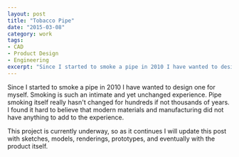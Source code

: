 ```yaml
---
layout: post
title: "Tobacco Pipe"
date: "2015-03-08"
category: work
tags:
- CAD
- Product Design
- Engineering
excerpt: "Since I started to smoke a pipe in 2010 I have wanted to design one for myself. This project is currently underway, so as it continues I will update this post with sketches, models, renderings, prototypes, and eventually with the product itself."
---
```


Since I started to smoke a pipe in 2010 I have wanted to design one for myself. Smoking is such an intimate and yet unchanged experience. Pipe smoking itself really hasn't changed for hundreds if not thousands of years. I found it hard to believe that modern materials and manufacturing did not have anything to add to the experience.

This project is currently underway, so as it continues I will update this post with sketches, models, renderings, prototypes, and eventually with the product itself.
